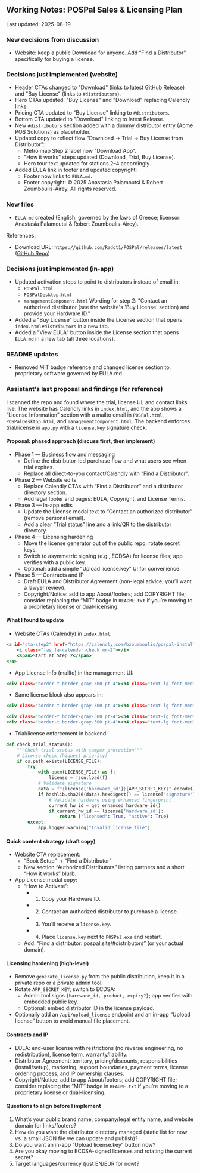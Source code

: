 ## Working Notes: POSPal Sales & Licensing Plan

Last updated: 2025-08-19

### New decisions from discussion
- Website: keep a public Download for anyone. Add “Find a Distributor” specifically for buying a license.

### Decisions just implemented (website)
- Header CTAs changed to "Download" (links to latest GitHub Release) and "Buy License" (links to `#distributors`).
- Hero CTAs updated: "Buy License" and "Download" replacing Calendly links.
- Pricing CTA updated to "Buy License" linking to `#distributors`.
- Bottom CTA updated to "Download" linking to latest Release.
- New `#distributors` section added with a dummy distributor entry (Acme POS Solutions) as placeholder.
- Updated copy to reflect flow "Download → Trial → Buy License from Distributor":
  - Metro map Step 2 label now "Download App".
  - "How it works" steps updated (Download, Trial, Buy License).
  - Hero tour text updated for stations 2–4 accordingly.
 - Added EULA link in footer and updated copyright:
   - Footer now links to `EULA.md`.
   - Footer copyright: © 2025 Anastasia Palamoutsi & Robert Zoumboulis-Airey. All rights reserved.

### New files
- `EULA.md` created (English; governed by the laws of Greece; licensor: Anastasia Palamoutsi & Robert Zoumboulis-Airey).

References:
- Download URL: `https://github.com/Radot1/POSPal/releases/latest` ([GitHub Repo](https://github.com/Radot1/POSPal))

### Decisions just implemented (in‑app)
- Updated activation steps to point to distributors instead of email in:
  - `POSPal.html`
  - `POSPalDesktop.html`
  - `managementComponent.html`
  Wording for step 2: "Contact an authorized distributor (see the website's 'Buy License' section) and provide your Hardware ID."
- Added a "Buy License" button inside the License section that opens `index.html#distributors` in a new tab.
- Added a "View EULA" button inside the License section that opens `EULA.md` in a new tab (all three locations).

### README updates
- Removed MIT badge reference and changed license section to: proprietary software governed by EULA.md.

### Assistant's last proposal and findings (for reference)

I scanned the repo and found where the trial, license UI, and contact links live. The website has Calendly links in `index.html`, and the app shows a “License Information” section with a mailto email in `POSPal.html`, `POSPalDesktop.html`, and `managementComponent.html`. The backend enforces trial/license in `app.py` with a `license.key` signature check.

#### Proposal: phased approach (discuss first, then implement)
- Phase 1 — Business flow and messaging
  - Define the distributor-led purchase flow and what users see when trial expires.
  - Replace all direct-to-you contact/Calendly with “Find a Distributor”.
- Phase 2 — Website edits
  - Replace Calendly CTAs with “Find a Distributor” and a distributor directory section.
  - Add legal footer and pages: EULA, Copyright, and License Terms.
- Phase 3 — In-app edits
  - Update the License modal text to “Contact an authorized distributor” (remove personal email).
  - Add a clear “Trial status” line and a link/QR to the distributor directory.
- Phase 4 — Licensing hardening
  - Move the license generator out of the public repo; rotate secret keys.
  - Switch to asymmetric signing (e.g., ECDSA) for license files; app verifies with a public key.
  - Optional: add a simple “Upload license.key” UI for convenience.
- Phase 5 — Contracts and IP
  - Draft EULA and Distributor Agreement (non-legal advice; you’ll want a lawyer review).
  - Copyright/Notice: add to app About/footers; add COPYRIGHT file; consider replacing the “MIT” badge in `README.txt` if you’re moving to a proprietary license or dual-licensing.

#### What I found to update
- Website CTAs (Calendly) in `index.html`:
```338:346:index.html
<a id="cta-step2" href="https://calendly.com/bzoumboulis/pospal-installation-service" target="_blank" class="cta-button cta-primary w-full sm:w-auto">
    <i class="fas fa-calendar-check mr-2"></i>
    <span>Start at Step 2</span>
</a>
```
- App License Info (mailto) in the management UI:
```116:119:managementComponent.html
<div class="border-t border-gray-300 pt-4"><h4 class="text-lg font-medium text-gray-700">How to Activate</h4><ol class="list-decimal list-inside text-sm text-gray-600 mt-2 space-y-2"><li>Copy your unique Hardware ID from above.</li><li>Email the Hardware ID to <a href="mailto:your-email@example.com" class="text-blue-600 hover:underline">your-email@example.com</a> to purchase a license.</li><li>You will receive a `license.key` file back.</li><li>Place the `license.key` file in the same folder as the `POSPal.exe` application.</li><li>Restart the POSPal application to activate the full version.</li></ol></div>
```
- Same license block also appears in:
```275:278:POSPal.html
<div class="border-t border-gray-300 pt-4"><h4 class="text-lg font-medium text-gray-700">How to Activate</h4><ol class="list-decimal list-inside text-sm text-gray-600 mt-2 space-y-2"><li>Copy your unique Hardware ID from above.</li><li>Email the Hardware ID to <a href="mailto:your-email@example.com" class="text-blue-600 hover:underline">your-email@example.com</a> to purchase a license.</li><li>You will receive a `license.key` file back.</li><li>Place the `license.key` file in the same folder as the `POSPal.exe` application.</li><li>Restart the POSPal application to activate the full version.</li></ol></div>
```
```386:387:POSPalDesktop.html
<div class="border-t border-gray-300 pt-4"><h4 class="text-lg font-medium text-gray-700">Your Hardware ID</h4>...
<div class="border-t border-gray-300 pt-4"><h4 class="text-lg font-medium text-gray-700">How to Activate</h4><ol class="list-decimal ..."><li>Copy your unique Hardware ID from above.</li><li>Email the Hardware ID to <a href="mailto:your-email@example.com" ...>your-email@example.com</a> ...
```
- Trial/license enforcement in backend:
```1093:1113:app.py
def check_trial_status():
    """Check trial status with tamper protection"""
    # License check (highest priority)
    if os.path.exists(LICENSE_FILE):
        try:
            with open(LICENSE_FILE) as f:
                license = json.load(f)
            # Validate signature
            data = f"{license['hardware_id']}{APP_SECRET_KEY}".encode()
            if hashlib.sha256(data).hexdigest() == license['signature']:
                # Validate hardware using enhanced fingerprint
                current_hw_id = get_enhanced_hardware_id()
                if current_hw_id == license['hardware_id']:
                    return {"licensed": True, "active": True}
        except:
            app.logger.warning("Invalid license file")
```

#### Quick content strategy (draft copy)
- Website CTA replacement:
  - “Book Setup” → “Find a Distributor”
  - New section “Authorized Distributors” listing partners and a short “How it works” blurb.
- App License modal copy:
  - “How to Activate”:
    - 1) Copy your Hardware ID.
    - 2) Contact an authorized distributor to purchase a license.
    - 3) You’ll receive a `license.key`.
    - 4) Place `license.key` next to `POSPal.exe` and restart.
  - Add: “Find a distributor: pospal.site/#distributors” (or your actual domain).

#### Licensing hardening (high-level)
- Remove `generate_license.py` from the public distribution, keep it in a private repo or a private admin tool.
- Rotate `APP_SECRET_KEY`, switch to ECDSA:
  - Admin tool signs `{hardware_id, product, expiry?}`; app verifies with embedded public key.
  - Optional: embed distributor ID in the license payload.
- Optionally add an `/api/upload_license` endpoint and an in-app “Upload license” button to avoid manual file placement.

#### Contracts and IP
- EULA: end-user license with restrictions (no reverse engineering, no redistribution), license term, warranty/liability.
- Distributor Agreement: territory, pricing/discounts, responsibilities (install/setup), marketing, support boundaries, payment terms, license ordering process, and IP ownership clauses.
- Copyright/Notice: add to app About/footers; add COPYRIGHT file; consider replacing the “MIT” badge in `README.txt` if you’re moving to a proprietary license or dual-licensing.

#### Questions to align before I implement
1) What’s your public brand name, company/legal entity name, and website domain for links/footers?
2) How do you want the distributor directory managed (static list for now vs. a small JSON file we can update and publish)?
3) Do you want an in-app “Upload license.key” button now?
4) Are you okay moving to ECDSA-signed licenses and rotating the current secret?
5) Target languages/currency (just EN/EUR for now)?


